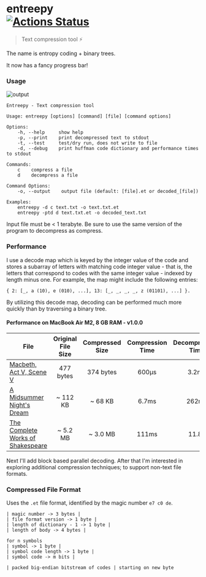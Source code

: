 entreepy<br/>
[![Actions Status](https://github.com/typio/entreepy/workflows/release/badge.svg)](https://github.com/typio/entreepy/actions)
====

> Text compression tool :zap:

The name is entropy coding + binary trees.

It now has a fancy progress bar!

### Usage

![output](https://github.com/typio/entreepy/assets/26017543/0d2d3034-cb0f-4886-b712-f57435dbe429)

```
Entreepy - Text compression tool

Usage: entreepy [options] [command] [file] [command options]

Options:
    -h, --help     show help
    -p, --print    print decompressed text to stdout
    -t, --test     test/dry run, does not write to file
    -d, --debug    print huffman code dictionary and performance times to stdout

Commands:
    c    compress a file
    d    decompress a file

Command Options:
    -o, --output    output file (default: [file].et or decoded_[file])

Examples:
    entreepy -d c text.txt -o text.txt.et
    entreepy -ptd d text.txt.et -o decoded_text.txt
```

Input file must be < 1 terabyte. Be sure to use the same version of the program to decompress as compress.

### Performance

<!-- Time performance is good, memory is not optimal but still negligible. The main time bottlenecks are the heap allocations for file I/O. -->

I use a decode map which is keyed by the integer value of the code and stores a subarray of letters with matching code integer value - that is, the letters that correspond to codes with the same integer value - indexed by length minus one. For example, the map might include the following entries:

`{ 2: [_, a (10), e (010), ...], 13: [_, _, _, _, z (01101), ...] }.`

By utilizing this decode map, decoding can be performed much more quickly than by traversing a binary tree.

#### Performance on MacBook Air M2, 8 GB RAM - v1.0.0
| File | Original File Size | Compressed Size | Compression Time | Decompression Time |
| ---- | :----------------: | :-------------: | :--------------: | :----------------: |
| [Macbeth, Act V, Scene V](https://github.com/typio/entreepy/blob/main/res/nice.shakespeare.txt)   | 477 bytes | 374 bytes | 600μs | 3.2ms |
| [A Midsummer Night's Dream](https://github.com/typio/entreepy/blob/main/res/a_midsummer_nights_dream.txt) | ~ 112 KB | ~ 68 KB | 6.7ms | 262ms |
| [The Complete Works of Shakespeare](https://ocw.mit.edu/ans7870/6/6.006/s08/lecturenotes/files/t8.shakespeare.txt) | ~ 5.2 MB | ~ 3.0 MB | 111ms | 11.8s |

Next I'll add block based parallel decoding. After that I'm interested in exploring additional compression techniques; to support non-text file formats.

### Compressed File Format

Uses the `.et` file format, identified by the magic number `e7 c0 de`.

```bf
| magic number -> 3 bytes |
| file format version -> 1 byte |
| length of dictionary - 1 -> 1 byte |
| length of body -> 4 bytes |

for n symbols
| symbol -> 1 byte |
| symbol code length -> 1 byte |
| symbol code -> m bits |

| packed big-endian bitstream of codes | starting on new byte
```
